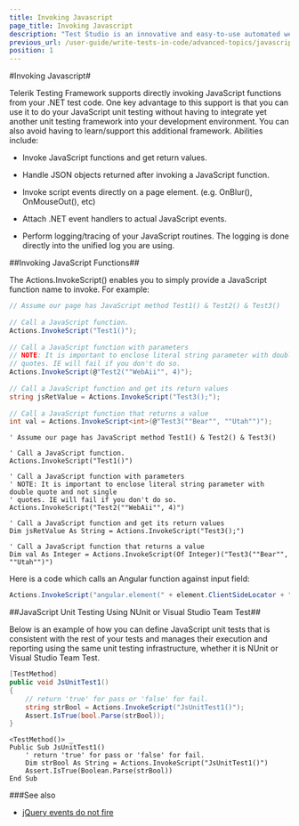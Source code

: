 ```yaml
---
title: Invoking Javascript
page_title: Invoking Javascript
description: "Test Studio is an innovative and easy-to-use automated web, WPF and load testing solution. Test Studio tests support essential technologies like ASP.NET AJAX, Silverlight, PHP and MVC. HTML5, Testing framework, functional testing, performance testing, load testing, exploratory testing, manual testing."
previous_url: /user-guide/write-tests-in-code/advanced-topics/javascript/invoking-javascript.aspx, /user-guide/write-tests-in-code/advanced-topics/javascript/invoking-javascript
position: 1
---
```

#Invoking Javascript#

Telerik Testing Framework supports directly invoking JavaScript functions from your .NET test code. One key advantage to this support is that you can use it to do your JavaScript unit testing without having to integrate yet another unit testing framework into your development environment. You can also avoid having to learn/support this additional framework. Abilities include:

* Invoke JavaScript functions and get return values.

* Handle JSON objects returned after invoking a JavaScript function.

* Invoke script events directly on a page element. (e.g. OnBlur(), OnMouseOut(), etc)

* Attach .NET event handlers to actual JavaScript events.

* Perform logging/tracing of your JavaScript routines. The logging is done directly into the unified log you are using.

##Invoking JavaScript Functions##

The Actions.InvokeScript() enables you to simply provide a JavaScript function name to invoke. For example:

```C#
// Assume our page has JavaScript method Test1() & Test2() & Test3()
 
// Call a JavaScript function.
Actions.InvokeScript("Test1()");
 
// Call a JavaScript function with parameters
// NOTE: It is important to enclose literal string parameter with double quote and not single
// quotes. IE will fail if you don't do so.
Actions.InvokeScript(@"Test2(""WebAii"", 4)");
 
// Call a JavaScript function and get its return values
string jsRetValue = Actions.InvokeScript("Test3();");
 
// Call a JavaScript function that returns a value
int val = Actions.InvokeScript<int>(@"Test3(""Bear"", ""Utah"")");
```


```VB
' Assume our page has JavaScript method Test1() & Test2() & Test3()
 
' Call a JavaScript function.
Actions.InvokeScript("Test1()")
 
' Call a JavaScript function with parameters
' NOTE: It is important to enclose literal string parameter with double quote and not single
' quotes. IE will fail if you don't do so.
Actions.InvokeScript("Test2(""WebAii"", 4)")
 
' Call a JavaScript function and get its return values
Dim jsRetValue As String = Actions.InvokeScript("Test3();")
 
' Call a JavaScript function that returns a value
Dim val As Integer = Actions.InvokeScript(Of Integer)("Test3(""Bear"", ""Utah"")")
```


Here is a code which calls an Angular function against input field:

```C#
Actions.InvokeScript("angular.element(" + element.ClientSideLocator + ").val('" + text.Replace("'", "\\'") + "').triggerHandler('input')");
```

##JavaScript Unit Testing Using NUnit or Visual Studio Team Test##

Below is an example of how you can define JavaScript unit tests that is consistent with the rest of your tests and manages their execution and reporting using the same unit testing infrastructure, whether it is NUnit or Visual Studio Team Test.


```C#
[TestMethod]
public void JsUnitTest1()
{
    // return 'true' for pass or 'false' for fail.
    string strBool = Actions.InvokeScript("JsUnitTest1()");
    Assert.IsTrue(bool.Parse(strBool));
}
```
 

```VB
<TestMethod()> _
Public Sub JsUnitTest1()
    ' return 'true' for pass or 'false' for fail.
    Dim strBool As String = Actions.InvokeScript("JsUnitTest1()")
    Assert.IsTrue(Boolean.Parse(strBool))
End Sub
```

###See also

* <a href="/code-in-test/coded-samples/html/jQuery-events-do-not-fire" target="_blank">jQuery events do not fire</a>